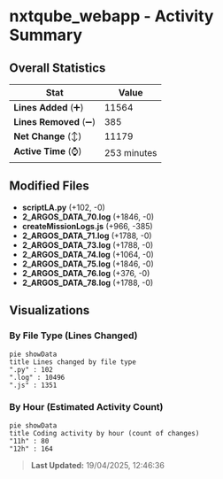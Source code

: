 # nxtqube_webapp - Activity Summary 

## Overall Statistics

| Stat                   | Value                                                             |
| ---------------------- | ----------------------------------------------------------------- |
| **Lines Added** (➕)   | 11564                                          |
| **Lines Removed** (➖) | 385                                        |
| **Net Change** (↕)    | 11179                |
| **Active Time** (⌚)   | 253 minutes |


## Modified Files
- **scriptLA.py** (+102, -0)
- **2_ARGOS_DATA_70.log** (+1846, -0)
- **createMissionLogs.js** (+966, -385)
- **2_ARGOS_DATA_71.log** (+1788, -0)
- **2_ARGOS_DATA_73.log** (+1788, -0)
- **2_ARGOS_DATA_74.log** (+1064, -0)
- **2_ARGOS_DATA_75.log** (+1846, -0)
- **2_ARGOS_DATA_76.log** (+376, -0)
- **2_ARGOS_DATA_78.log** (+1788, -0)

## Visualizations

### By File Type (Lines Changed)

```mermaid
pie showData
title Lines changed by file type
".py" : 102
".log" : 10496
".js" : 1351
```

### By Hour (Estimated Activity Count)

```mermaid
pie showData
title Coding activity by hour (count of changes)
"11h" : 80
"12h" : 164
```


> **Last Updated:** 19/04/2025, 12:46:36